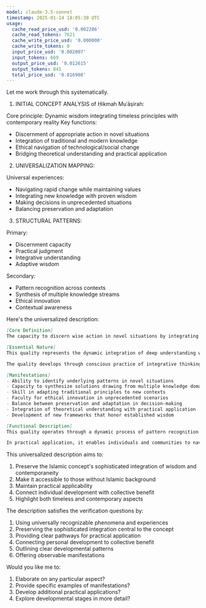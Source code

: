 ```yaml
---
model: claude-3.5-sonnet
timestamp: 2025-01-14 18:05:30 UTC
usage:
  cache_read_price_usd: '0.002286'
  cache_read_tokens: 7621
  cache_write_price_usd: '0.000000'
  cache_write_tokens: 0
  input_price_usd: '0.002007'
  input_tokens: 669
  output_price_usd: '0.012615'
  output_tokens: 841
  total_price_usd: '0.016908'
---
```


Let me work through this systematically.

1. INITIAL CONCEPT ANALYSIS of Ḥikmah Muʿāṣirah:

Core principle: Dynamic wisdom integrating timeless principles with contemporary reality
Key functions:
- Discernment of appropriate action in novel situations
- Integration of traditional and modern knowledge
- Ethical navigation of technological/social change
- Bridging theoretical understanding and practical application

2. UNIVERSALIZATION MAPPING:

Universal experiences:
- Navigating rapid change while maintaining values
- Integrating new knowledge with proven wisdom
- Making decisions in unprecedented situations
- Balancing preservation and adaptation

3. STRUCTURAL PATTERNS:

Primary:
- Discernment capacity
- Practical judgment
- Integrative understanding
- Adaptive wisdom

Secondary:
- Pattern recognition across contexts
- Synthesis of multiple knowledge streams
- Ethical innovation
- Contextual awareness

Here's the universalized description:

```markdown
[Core Definition]
The capacity to discern wise action in novel situations by integrating timeless principles with contemporary understanding. It manifests as practical wisdom that bridges accumulated human knowledge with emerging realities, enabling ethical navigation of unprecedented challenges while maintaining connection to proven insights.

[Essential Nature]
This quality represents the dynamic integration of deep understanding with practical judgment, operating at the intersection of accumulated wisdom and emerging reality. It combines pattern recognition across different domains of knowledge with the ability to synthesize novel solutions that honor both timeless principles and contemporary needs. Unlike static wisdom, it actively engages with change and innovation while maintaining coherent ethical foundations.

The quality develops through conscious practice of integrative thinking, exposure to diverse knowledge systems, and repeated engagement with complex challenges requiring innovative yet principled solutions. It is characterized by flexibility without compromise of core values, and innovation that builds upon rather than dismisses established wisdom.

[Manifestations]
- Ability to identify underlying patterns in novel situations
- Capacity to synthesize solutions drawing from multiple knowledge domains
- Skill in adapting traditional principles to new contexts
- Faculty for ethical innovation in unprecedented scenarios
- Balance between preservation and adaptation in decision-making
- Integration of theoretical understanding with practical application
- Development of new frameworks that honor established wisdom

[Functional Description]
This quality operates through a dynamic process of pattern recognition and synthesis, where accumulated wisdom serves as a foundation for understanding novel situations. It involves simultaneous engagement with multiple levels of reality: the timeless principles that govern human experience, the specific context of contemporary challenges, and the emerging possibilities for innovative solutions. The faculty develops through deliberate practice in bridging different domains of knowledge and experience.

In practical application, it enables individuals and communities to navigate complex modern challenges while maintaining ethical coherence and cultural authenticity. It manifests in the ability to develop novel solutions that are both innovative and grounded, to make decisions that honor both tradition and necessity, and to guide others in integrating change with continuity. This quality is particularly crucial in fields requiring ethical innovation, such as technology development, social policy, and organizational leadership.
```

This universalized description aims to:
1. Preserve the Islamic concept's sophisticated integration of wisdom and contemporaneity
2. Make it accessible to those without Islamic background
3. Maintain practical applicability
4. Connect individual development with collective benefit
5. Highlight both timeless and contemporary aspects

The description satisfies the verification questions by:
1. Using universally recognizable phenomena and experiences
2. Preserving the sophisticated integration central to the concept
3. Providing clear pathways for practical application
4. Connecting personal development to collective benefit
5. Outlining clear developmental patterns
6. Offering observable manifestations

Would you like me to:
1. Elaborate on any particular aspect?
2. Provide specific examples of manifestations?
3. Develop additional practical applications?
4. Explore developmental stages in more detail?